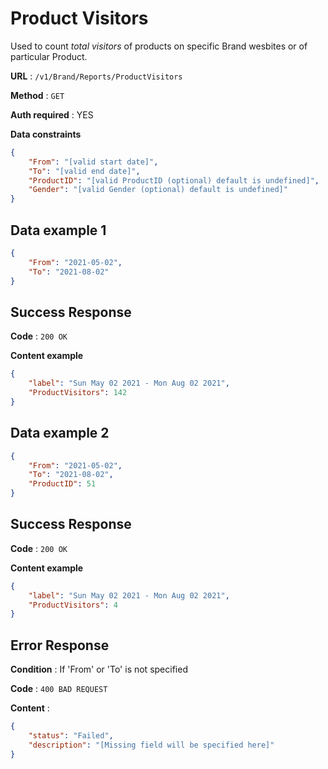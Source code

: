 # Product Visitors

Used to count _total_ _visitors_ of products on specific Brand wesbites or of particular Product.

**URL** : `/v1/Brand/Reports/ProductVisitors`

**Method** : `GET`

**Auth required** : YES

**Data constraints**

```json
{
    "From": "[valid start date]",
    "To": "[valid end date]",
    "ProductID": "[valid ProductID (optional) default is undefined]",
    "Gender": "[valid Gender (optional) default is undefined]"
}
```

## **Data example 1**

```json
{
    "From": "2021-05-02",
    "To": "2021-08-02"
}
```

## Success Response

**Code** : `200 OK`

**Content example**

```json
{
    "label": "Sun May 02 2021 - Mon Aug 02 2021",
    "ProductVisitors": 142
}
```

## **Data example 2**

```json
{
    "From": "2021-05-02",
    "To": "2021-08-02",
    "ProductID": 51
}
```

## Success Response

**Code** : `200 OK`

**Content example**

```json
{
    "label": "Sun May 02 2021 - Mon Aug 02 2021",
    "ProductVisitors": 4
}
```

## **Error Response**

**Condition** : If 'From' or 'To' is not specified

**Code** : `400 BAD REQUEST`

**Content** :

```json
{
    "status": "Failed",
    "description": "[Missing field will be specified here]"
}
```
